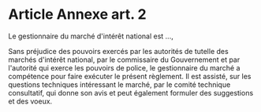 # Article Annexe art. 2

Le gestionnaire du marché d'intérêt national est ...,

Sans préjudice des pouvoirs exercés par les autorités de tutelle des marchés d'intérêt national, par le commissaire du Gouvernement et par l'autorité qui exerce les pouvoirs de police, le gestionnaire du marché a compétence pour faire exécuter le présent règlement. Il est assisté, sur les questions techniques intéressant le marché, par le comité technique consultatif, qui donne son avis et peut également formuler des suggestions et des voeux.
